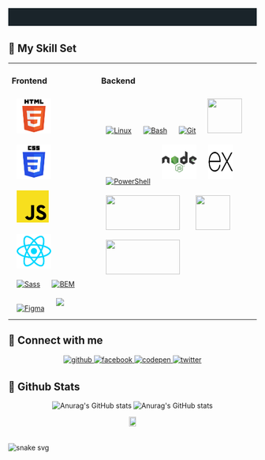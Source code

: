 <div align="center">
<img src="./header.gif" /> 
</div>

## 📌 My Skill Set

<table><tr><td valign="top" >

### Frontend

<div > 
 <img width="70px" 
    height="70px" 
    style="margin: 10px"
    src="./assets/html.svg"> &nbsp;
<img width="70px" 
    height="70px" 
    style="margin: 10px"
    src="./assets/css.svg"> &nbsp;
 <img width="65px" 
    height="65px" 
    style="margin: 10px"
    src="./assets/javascript.svg"> &nbsp; &nbsp;
<img width="70px" 
    height="70px" 
    style="margin: 10px"
    src="./assets/react.svg"> &nbsp;
<a href="https://sass-lang.com/" target="_blank"><img style="margin: 10px" src="https://profilinator.rishav.dev/skills-assets/sass-original.svg" alt="Sass" height="65" /></a>  
<a href="http://getbem.com/" target="_blank"><img style="margin: 10px" src="https://profilinator.rishav.dev/skills-assets/bem.svg" alt="BEM" height="65" /></a>  
 <a href="https://www.figma.com/" target="_blank"><img style="margin: 10px" src="https://profilinator.rishav.dev/skills-assets/figma-icon.svg" alt="Figma" height="65" /></a>
 <img  
    height="65px" 
    style="margin: 10px"
    src="https://upload.wikimedia.org/wikipedia/commons/b/b2/Bootstrap_logo.svg"> &nbsp;
 

</div>

</td><td valign="top" >




### Backend

<div  >  
<a href="https://www.linux.org/" target="_blank"><img style="margin: 10px" src="https://profilinator.rishav.dev/skills-assets/linux-original.svg" alt="Linux" height="65" /></a> 
<a href="https://www.gnu.org/software/bash/" target="_blank"><img style="margin: 10px" src="https://profilinator.rishav.dev/skills-assets/gnu_bash-icon.svg" alt="Bash" height="65" /></a>
<a href="https://github.com/" target="_blank"><img style="margin: 10px" src="https://profilinator.rishav.dev/skills-assets/git-scm-icon.svg" alt="Git" height="65" /></a>
  <img width="70px" 
    height="70px" 
    style="margin: 10px"
    src="https://upload.wikimedia.org/wikipedia/commons/e/e0/Git-logo.svg">
<a href="https://docs.microsoft.com/en-us/powershell/" target="_blank"><img style="margin: 10px" src="https://profilinator.rishav.dev/skills-assets/powershell.png" alt="PowerShell" height="65" /></a>
 <img width="70px" 
    height="70px" 
    style="margin: 10px"
    src="./assets/node.svg">
  <img width="50px" 
    height="70px" 
    style="margin: 10px"
    src="https://raw.githubusercontent.com/devicons/devicon/master/icons/express/express-original.svg">
<img width="150px"
    height="70px" 
    style="margin: 10px"
    src="https://upload.wikimedia.org/wikipedia/commons/9/93/MongoDB_Logo.svg"> &nbsp;
 <img width="70px"
    height="70px" 
    style="margin: 10px"
    src="https://upload.wikimedia.org/wikipedia/commons/d/db/Npm-logo.svg"> &nbsp;
  <img width="150px"
    height="70px" 
    style="margin: 10px"
    src="https://railway.app/brand/logotype-dark.svg"> &nbsp;

 </div>
 
 
 
 
</td></tr></table>  


## 📌 Connect with me
<div align="center">
<a href="https://github.com/jaenfigueroa" target="_blank">
<img src=https://img.shields.io/badge/github-%2324292e.svg?&style=for-the-badge&logo=github&logoColor=white alt=github style="margin-bottom: 5px;" />
</a>
<a href="https://www.facebook.com/JaenDeveloper" target="_blank">
<img src=https://img.shields.io/badge/facebook-%232E87FB.svg?&style=for-the-badge&logo=facebook&logoColor=white alt=facebook style="margin-bottom: 5px;" />
</a>
<a href="https://codepen.com/jaenfigueroa" target="_blank">
<img src=https://img.shields.io/badge/codepen-%23131417.svg?&style=for-the-badge&logo=codepen&logoColor=white alt=codepen style="margin-bottom: 5px;" />
</a>
<a href="https://twitter.com/JaenDeveloper" target="_blank">
<img src=https://img.shields.io/badge/twitter-%2300acee.svg?&style=for-the-badge&logo=twitter&logoColor=white alt=twitter style="margin-bottom: 5px;" />
</a>  
</div>  


## 📌 Github Stats

<div align="center">
 
![Anurag's GitHub stats](https://github-readme-stats.vercel.app/api?username=jaenfigueroa&show_icons=true)
![Anurag's GitHub stats](http://github-readme-streak-stats.herokuapp.com?user=jaenfigueroa&count_private=true&show_icons=true)

<img src="https://komarev.com/ghpvc/?username=jaenfigueroa&style=flat-square&color=red" alt="" width="17%" height="17%"/> 

</div> 


<br/>


![snake svg](https://github.com/wavescats/wavescats/blob/output/github-contribution-grid-snake.svg)

